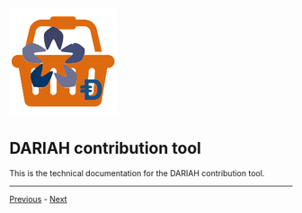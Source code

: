 <a name="top">

![logo](static/images/inkind_logo.png)

# DARIAH contribution tool

This is the technical documentation for the DARIAH contribution tool.


---
[Previous](Deploy) -
[Next](ES6)

